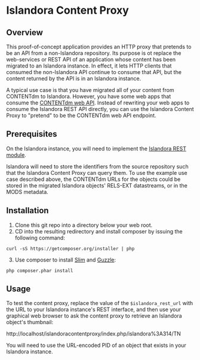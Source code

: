 # Islandora Content Proxy

## Overview

This proof-of-concept application provides an HTTP proxy that pretends to be an API from a non-Islandora repository. Its purpose is ot replace the web-services or REST API of an application whose content has been migrated to an Islandora instance. In effect, it lets HTTP clients that consumed the non-Islandora API continue to consume that API, but the content returned by the API is in an Islandora instance.

A typical use case is that you have migrated all of your content from CONTENTdm to Islandora. However, you have some web apps that consume the [CONTENTdm web API](http://www.contentdm.org/help6/custom/customize2a.asp). Instead of rewriting your web apps to consume the Islandora REST API directly, you can use the Islandora Content Proxy to "pretend" to be the CONTENTdm web API endpoint.

## Prerequisites

On the Islandora instance, you will need to implement the [Islandora REST module](https://github.com/discoverygarden/islandora_rest).

Islandora will need to store the identifiers from the source repository such that the Islandora Content Proxy can query them. To use the example use case described above, the CONTENTdm URLs for the objects could be stored in the migrated Islandora objects' RELS-EXT datastreams, or in the MODS metadata.

## Installation

1. Clone this git repo into a directory below your web root.
2. CD into the resulting redirectory and install composer by issuing the following command:

```
curl -sS https://getcomposer.org/installer | php
```

3. Use composer to install [Slim](http://www.slimframework.com/) and [Guzzle](http://guzzle3.readthedocs.org/):

```
php composer.phar install
```

## Usage

To test the content proxy, replace the value of the ```$islandora_rest_url``` with the URL to your Islandora instance's REST interface, and then use your graphical web browser to ask the content proxy to retrieve an Islandora object's thumbnail:

http://localhost/islandoracontentproxy/index.php/islandora%3A314/TN

You will need to use the URL-encoded PID of an object that exists in your Islandora instance.
